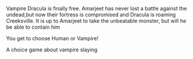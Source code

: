 Vampire Dracula is finally free.
Amarjeet has never lost a battle against the undead,but now their fortress is compromised and Dracula is roaming Creeksville.
It is up to Amarjeet to take the unbeatable monster, but will he be able to contain him

You get to choose Human or Vampire!

A choice game about vampire slaying